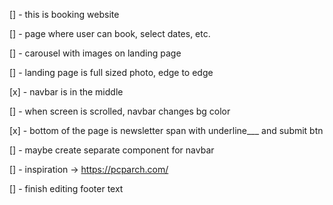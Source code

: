 [] - this is booking website

[] - page where user can book, select dates, etc.

[] - carousel with images on landing page

[] - landing page is full sized photo, edge to edge

[x] - navbar is in the middle

[] - when screen is scrolled, navbar changes bg color

[x] - bottom of the page is newsletter span with underline\_\_\_ and submit btn

[] - maybe create separate component for navbar

[] - inspiration -> https://pcparch.com/

[] - finish editing footer text
